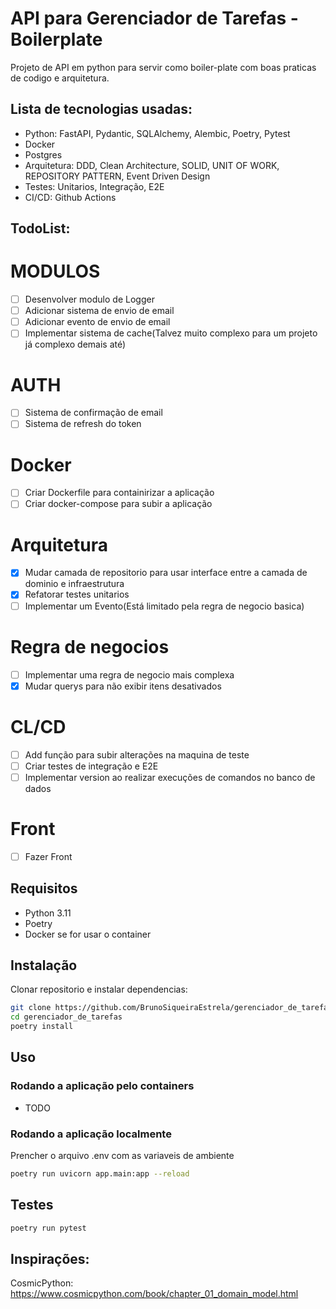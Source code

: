 # API para Gerenciador de Tarefas - Boilerplate 
Projeto de API em python para servir como boiler-plate com boas praticas de codigo e arquitetura. 


## Lista de tecnologias usadas:
 
- Python: FastAPI, Pydantic, SQLAlchemy, Alembic, Poetry, Pytest
- Docker
- Postgres
- Arquitetura: DDD, Clean Architecture, SOLID, UNIT OF WORK, REPOSITORY PATTERN, Event Driven Design
- Testes: Unitarios, Integração, E2E
- CI/CD: Github Actions

## TodoList:

# MODULOS

- [ ] Desenvolver modulo de Logger
- [ ] Adicionar sistema de envio de email
- [ ] Adicionar evento de envio de email
- [ ] Implementar sistema de cache(Talvez muito complexo para um projeto já complexo demais até)

# AUTH
- [ ] Sistema de confirmação de email
- [ ] Sistema de refresh do token

 # Docker
- [ ] Criar Dockerfile para containirizar a aplicação  
- [ ] Criar docker-compose para subir a aplicação  

# Arquitetura
- [x] Mudar camada de repositorio para usar interface entre a camada de dominio e infraestrutura
- [x] Refatorar testes unitarios
- [ ] Implementar um Evento(Está limitado pela regra de negocio basica)

# Regra de negocios
- [ ] Implementar uma regra de negocio mais complexa
- [x] Mudar querys para não exibir itens desativados

# CL/CD
- [ ] Add função para subir alterações na maquina de teste
- [ ] Criar testes de integração e E2E
- [ ] Implementar version ao realizar execuções de comandos no banco de dados

# Front
- [ ] Fazer Front

## Requisitos

- Python 3.11
- Poetry
- Docker se for usar o container

## Instalação

Clonar repositorio e instalar dependencias:

```sh
git clone https://github.com/BrunoSiqueiraEstrela/gerenciador_de_tarefas
cd gerenciador_de_tarefas
poetry install
```

## Uso

### Rodando a aplicação pelo containers

- TODO

### Rodando a aplicação localmente

Prencher o arquivo .env com as variaveis de ambiente


```sh
poetry run uvicorn app.main:app --reload

```
## Testes

```sh
poetry run pytest
```

## Inspirações:

CosmicPython: https://www.cosmicpython.com/book/chapter_01_domain_model.html

